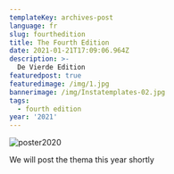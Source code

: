```yaml
---
templateKey: archives-post
language: fr
slug: fourthedition
title: The Fourth Edition
date: 2021-01-21T17:09:06.964Z
description: >-
  De Vierde Edition
featuredpost: true
featuredimage: /img/1.jpg
bannerimage: /img/Instatemplates-02.jpg
tags:
  - fourth edition
year: '2021'
---
```

![poster2020](/img/1.jpg "Poster 2020")

We will post the thema this year shortly
